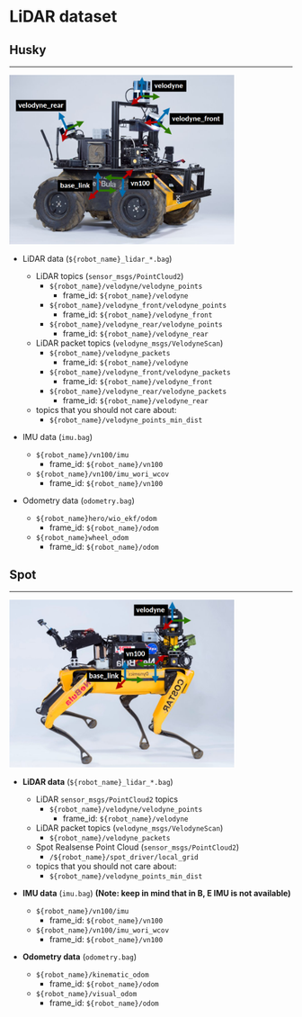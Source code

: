 # LiDAR dataset

## Husky
---
<img src="../images/husky_frames.png" alt="drawing" width="400"/>

- LiDAR data (```${robot_name}_lidar_*.bag```)
  - LiDAR topics (```sensor_msgs/PointCloud2```)
    - ```${robot_name}/velodyne/velodyne_points```
      - frame_id: ```${robot_name}/velodyne```
    - ```${robot_name}/velodyne_front/velodyne_points```
      - frame_id: ```${robot_name}/velodyne_front```
    - ```${robot_name}/velodyne_rear/velodyne_points```
      - frame_id: ```${robot_name}/velodyne_rear```
  - LiDAR packet topics (```velodyne_msgs/VelodyneScan```)
    - ```${robot_name}/velodyne_packets```
      - frame_id: ```${robot_name}/velodyne```
    - ```${robot_name}/velodyne_front/velodyne_packets```
      - frame_id: ```${robot_name}/velodyne_front```
    - ```${robot_name}/velodyne_rear/velodyne_packets```
      - frame_id: ```${robot_name}/velodyne_rear```
  - topics that you should not care about:
    - ```${robot_name}/velodyne_points_min_dist```

- IMU data (```imu.bag```)
  - ```${robot_name}/vn100/imu```
    - frame_id: ```${robot_name}/vn100```
  - ```${robot_name}/vn100/imu_wori_wcov```
    - frame_id: ```${robot_name}/vn100```

- Odometry data (```odometry.bag```)
  - ```${robot_name}hero/wio_ekf/odom```
    - frame_id: ```${robot_name}/odom```
  - ```${robot_name}wheel_odom``` 
    - frame_id: ```${robot_name}/odom```

## Spot
---
<img src="../images/spot_frames.png" alt="drawing" width="400"/>

- **LiDAR data** (```${robot_name}_lidar_*.bag```)
  - LiDAR ```sensor_msgs/PointCloud2``` topics
    - ```${robot_name}/velodyne/velodyne_points```
      - frame_id: ```${robot_name}/velodyne```
  - LiDAR packet topics (```velodyne_msgs/VelodyneScan```)
    - ```${robot_name}/velodyne_packets```
  - Spot Realsense Point Cloud (```sensor_msgs/PointCloud2```)
    - ```/${robot_name}/spot_driver/local_grid```
  - topics that you should not care about:
    - ```${robot_name}/velodyne_points_min_dist```

- **IMU data** (```imu.bag```) **(Note: keep in mind that in B, E IMU is not available)**
  - ```${robot_name}/vn100/imu``` 
    - frame_id: ```${robot_name}/vn100```
  - ```${robot_name}/vn100/imu_wori_wcov```
    - frame_id: ```${robot_name}/vn100```

- **Odometry data** (```odometry.bag```)
  - ```${robot_name}/kinematic_odom```
    - frame_id: ```${robot_name}/odom```
  - ```${robot_name}/visual_odom```
    - frame_id: ```${robot_name}/odom```